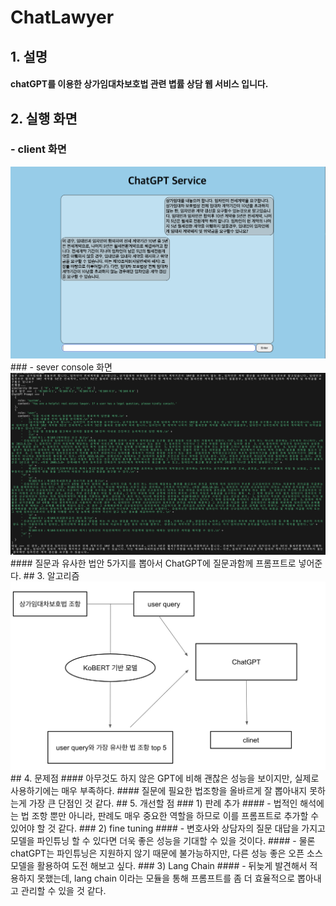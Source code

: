 # ChatLawyer
## 1. 설명
#### chatGPT를 이용한 상가임대차보호법 관련 볍률 상담 웹 서비스 입니다.
## 2. 실행 화면
### - client 화면
<img src="https://github.com/junbum766/ChatLawyer/blob/main/images/client.png?raw=true">
### - sever console 화면
<img src="https://github.com/junbum766/ChatLawyer/blob/main/images/server.png?raw=true">
#### 질문과 유사한 법안 5가지를 뽑아서 ChatGPT에 질문과함께 프롬프트로 넣어준다.
## 3. 알고리즘
<img src="https://github.com/junbum766/ChatLawyer/blob/main/images/overview.png?raw=true">
## 4. 문제점
#### 아무것도 하지 않은 GPT에 비해 괜찮은 성능을 보이지만, 실제로 사용하기에는 매우 부족하다.
#### 질문에 필요한 법조항을 올바르게 잘 뽑아내지 못하는게 가장 큰 단점인 것 같다.
## 5. 개선할 점
### 1) 판례 추가
#### - 법적인 해석에는 법 조항 뿐만 아니라, 판례도 매우 중요한 역할을 하므로 이를 프롬프트로 추가할 수 있어야 할 것 같다.
### 2) fine tuning
#### - 변호사와 상담자의 질문 대답을 가지고 모델을 파인튜닝 할 수 있다면 더욱 좋은 성능을 기대할 수 있을 것이다.
#### - 물론 chatGPT는 파인튜닝은 지원하지 않기 때문에 불가능하지만, 다른 성능 좋은 오픈 소스 모델을 활용하여 도전 해보고 싶다.
### 3) Lang Chain
#### - 뒤늦게 발견해서 적용하지 못했는데, lang chain 이라는 모듈을 통해 프롬프트를 좀 더 효율적으로 뽑아내고 관리할 수 있을 것 같다.
